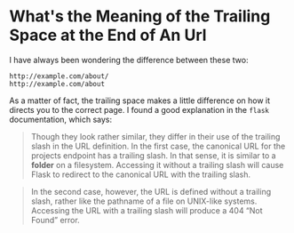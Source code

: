 # What's the Meaning of the Trailing Space at the End of An Url
I have always been wondering the difference between these two:

```
http://example.com/about/
http://example.com/about
```

As a matter of fact, the trailing space makes a little difference on how it directs you to the 
correct page. I found a good explanation in the `flask` documentation, which says:

> Though they look rather similar, they differ in their use of the trailing slash in the URL definition. In the first case, the canonical URL for the projects endpoint has a trailing slash. In that sense, it is similar to a **folder** on a filesystem. Accessing it without a trailing slash will cause Flask to redirect to the canonical URL with the trailing slash.

> In the second case, however, the URL is defined without a trailing slash, rather like the pathname of a file on UNIX-like systems. Accessing the URL with a trailing slash will produce a 404 “Not Found” error.

